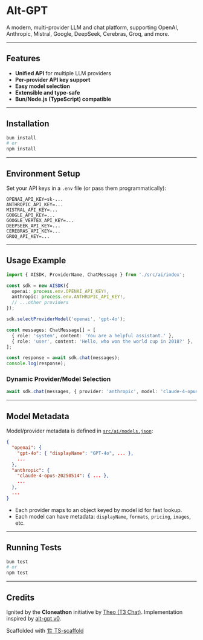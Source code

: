 # Alt-GPT

A modern, multi-provider LLM and chat platform, supporting OpenAI, Anthropic, Mistral, Google, DeepSeek, Cerebras, Groq, and more.

---

## Features
- **Unified API** for multiple LLM providers
- **Per-provider API key support**
- **Easy model selection**
- **Extensible and type-safe**
- **Bun/Node.js (TypeScript) compatible**

---

## Installation

```sh
bun install
# or
npm install
```

---

## Environment Setup

Set your API keys in a `.env` file (or pass them programmatically):

```
OPENAI_API_KEY=sk-...
ANTHROPIC_API_KEY=...
MISTRAL_API_KEY=...
GOOGLE_API_KEY=...
GOOGLE_VERTEX_API_KEY=...
DEEPSEEK_API_KEY=...
CEREBRAS_API_KEY=...
GROQ_API_KEY=...
```

---

## Usage Example

```ts
import { AISDK, ProviderName, ChatMessage } from './src/ai/index';

const sdk = new AISDK({
  openai: process.env.OPENAI_API_KEY!,
  anthropic: process.env.ANTHROPIC_API_KEY!,
  // ...other providers
});

sdk.selectProviderModel('openai', 'gpt-4o');

const messages: ChatMessage[] = [
  { role: 'system', content: 'You are a helpful assistant.' },
  { role: 'user', content: 'Hello, who won the world cup in 2018?' },
];

const response = await sdk.chat(messages);
console.log(response);
```

### Dynamic Provider/Model Selection

```ts
await sdk.chat(messages, { provider: 'anthropic', model: 'claude-4-opus-20250514' });
```

---

## Model Metadata

Model/provider metadata is defined in [`src/ai/models.json`](src/ai/models.json):

```json
{
  "openai": {
    "gpt-4o": { "displayName": "GPT-4o", ... },
    ...
  },
  "anthropic": {
    "claude-4-opus-20250514": { ... },
    ...
  },
  ...
}
```
- Each provider maps to an object keyed by model id for fast lookup.
- Each model can have metadata: `displayName`, `formats`, `pricing`, `images`, etc.

---

## Running Tests

```sh
bun test
# or
npm test
```

---

## Credits

Ignited by the **Cloneathon** initiative by [Theo (T3 Chat)](https://x.com/theo/status/1931515264497254402).
Implementation inspired by [alt-gpt v0](https://github.com/feedox/alt-gpt-v0).

Scaffolded with [🏗 TS-scaffold](https://github.com/Livshitz/ts-scaffold.git)
